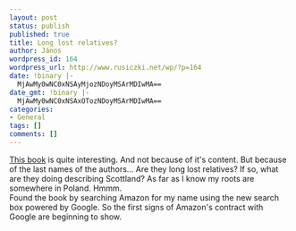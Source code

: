 ```yaml
---
layout: post
status: publish
published: true
title: Long lost relatives?
author: János
wordpress_id: 164
wordpress_url: http://www.rusiczki.net/wp/?p=164
date: !binary |-
  MjAwMy0wNC0xNSAyMjozNDoyMSArMDIwMA==
date_gmt: !binary |-
  MjAwMy0wNC0xNSAxOTozNDoyMSArMDIwMA==
categories:
- General
tags: []
comments: []
---
```

<p><a href="http://www.amazon.com/exec/obidos/tg/detail/-/0966449606/104-6725439-2840711">This book</a> is quite interesting. And not because of it's content. But because of the last names of the authors... Are they long lost relatives? If so, what are they doing describing Scottland? As far as I know my roots are somewhere in Poland. Hmmm.<br />
Found the book by searching Amazon for my name using the new search box powered by Google. So the first signs of Amazon's contract with Google are beginning to show.</p>
